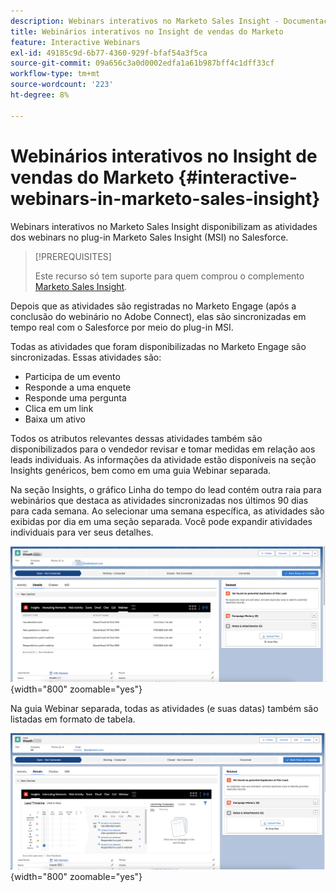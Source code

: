 ```yaml
---
description: Webinars interativos no Marketo Sales Insight - Documentação do Marketo - Documentação do produto
title: Webinários interativos no Insight de vendas do Marketo
feature: Interactive Webinars
exl-id: 49185c9d-6b77-4360-929f-bfaf54a3f5ca
source-git-commit: 09a656c3a0d0002edfa1a61b987bff4c1dff33cf
workflow-type: tm+mt
source-wordcount: '223'
ht-degree: 8%

---
```


# Webinários interativos no Insight de vendas do Marketo {#interactive-webinars-in-marketo-sales-insight}

Webinars interativos no Marketo Sales Insight disponibilizam as atividades dos webinars no plug-in Marketo Sales Insight (MSI) no Salesforce.

>[!PREREQUISITES]
>
>Este recurso só tem suporte para quem comprou o complemento [Marketo Sales Insight](https://business.adobe.com/products/marketo/sales-intelligence-engagement.html).

Depois que as atividades são registradas no Marketo Engage (após a conclusão do webinário no Adobe Connect), elas são sincronizadas em tempo real com o Salesforce por meio do plug-in MSI.

Todas as atividades que foram disponibilizadas no Marketo Engage são sincronizadas. Essas atividades são:

* Participa de um evento
* Responde a uma enquete
* Responde uma pergunta
* Clica em um link
* Baixa um ativo

Todos os atributos relevantes dessas atividades também são disponibilizados para o vendedor revisar e tomar medidas em relação aos leads individuais. As informações da atividade estão disponíveis na seção Insights genéricos, bem como em uma guia Webinar separada.

Na seção Insights, o gráfico Linha do tempo do lead contém outra raia para webinários que destaca as atividades sincronizadas nos últimos 90 dias para cada semana. Ao selecionar uma semana específica, as atividades são exibidas por dia em uma seção separada. Você pode expandir atividades individuais para ver seus detalhes.

![](assets/interactive-webinars-in-marketo-sales-insight-1.png){width="800" zoomable="yes"}

Na guia Webinar separada, todas as atividades (e suas datas) também são listadas em formato de tabela.

![](assets/interactive-webinars-in-marketo-sales-insight-2.png){width="800" zoomable="yes"}
